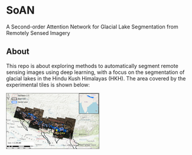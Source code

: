 # SoAN
A Second-order Attention Network for Glacial Lake Segmentation from Remotely Sensed Imagery

## About
This repo is about exploring methods to automatically segment remote sensing images using deep learning, with a focus on the segmentation of glacial lakes in the Hindu Kush Himalayas (HKH). The area covered by the experimental tiles is shown below:

<img src="images/overview_resubmission2.pdf" width="50%">
